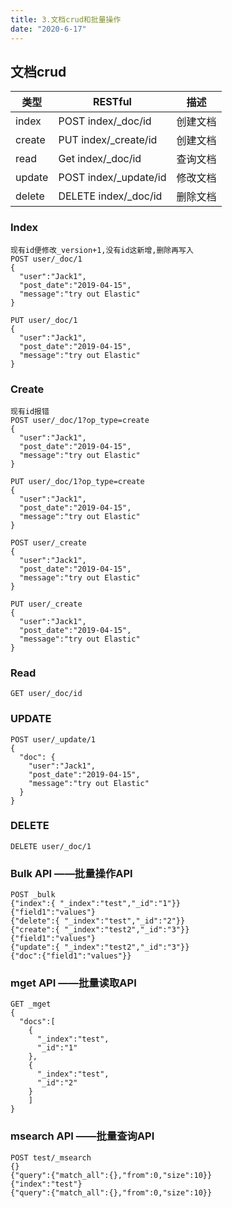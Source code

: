 ```yaml
---
title: 3.文档crud和批量操作
date: "2020-6-17"
---
```


##  文档crud
类型 | RESTful|描述
---|---|---
index  | POST index/_doc/id     |  创建文档 
create  | PUT index/_create/id     |  创建文档 
read    | Get index/_doc/id      |  查询文档
update  | POST index/_update/id      |  修改文档
delete  | DELETE index/_doc/id   |  删除文档

### Index
```
现有id便修改_version+1,没有id这新增,删除再写入
POST user/_doc/1
{
  "user":"Jack1",
  "post_date":"2019-04-15",
  "message":"try out Elastic"
}

PUT user/_doc/1
{
  "user":"Jack1",
  "post_date":"2019-04-15",
  "message":"try out Elastic"
}
```


### Create
```
现有id报错
POST user/_doc/1?op_type=create
{
  "user":"Jack1",
  "post_date":"2019-04-15",
  "message":"try out Elastic"
}

PUT user/_doc/1?op_type=create
{
  "user":"Jack1",
  "post_date":"2019-04-15",
  "message":"try out Elastic"
}

POST user/_create
{
  "user":"Jack1",
  "post_date":"2019-04-15",
  "message":"try out Elastic"
}

PUT user/_create
{
  "user":"Jack1",
  "post_date":"2019-04-15",
  "message":"try out Elastic"
}
```


### Read
```
GET user/_doc/id 
```

### UPDATE

```
POST user/_update/1
{
  "doc": {
    "user":"Jack1",
    "post_date":"2019-04-15",
    "message":"try out Elastic"
  } 
}
```

### DELETE

```
DELETE user/_doc/1
```

### Bulk API ——批量操作API
```
POST _bulk
{"index":{ "_index":"test","_id":"1"}}
{"field1":"values"}
{"delete":{ "_index":"test","_id":"2"}}
{"create":{ "_index":"test2","_id":"3"}}
{"field1":"values"}
{"update":{ "_index":"test2","_id":"3"}}
{"doc":{"field1":"values"}}
```

### mget API ——批量读取API
```
GET _mget
{
  "docs":[
    {
      "_index":"test",
      "_id":"1"
    },
    {
      "_index":"test",
      "_id":"2"
    }
    ]
}
```

### msearch API ——批量查询API

```
POST test/_msearch
{}
{"query":{"match_all":{},"from":0,"size":10}}
{"index":"test"}
{"query":{"match_all":{},"from":0,"size":10}}
```

